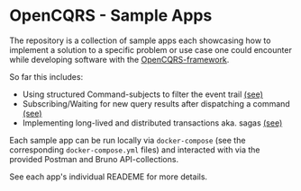 
# OpenCQRS - Sample Apps

The repository is a collection of sample apps each showcasing how to implement a solution to a specific problem or use case one could encounter while developing
software with the [OpenCQRS-framework](https://www.opencqrs.com).

So far this includes:

- Using structured Command-subjects to filter the event trail [(see)](using-event-streams)
- Subscribing/Waiting for new query results after dispatching a command [(see)](subscription-queries)
- Implementing long-lived and distributed transactions aka. sagas [(see)](implementing-sagas)

Each sample app can be run locally via `docker-compose` (see the corresponding `docker-compose.yml` files) and interacted with via the provided Postman and Bruno API-collections.

See each app's individual READEME for more details.